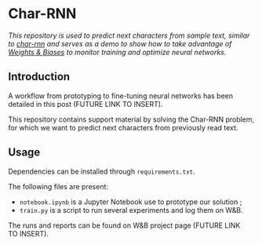 # Char-RNN

*This repository is used to predict next characters from sample text, similar to [char-rnn](https://github.com/karpathy/char-rnn) and serves as a demo to show how to take advantage of [Weights & Biases](https://www.wandb.com/) to monitor training and optimize neural networks.*

## Introduction

A workflow from prototyping to fine-tuning neural networks has been detailed in this post (FUTURE LINK TO INSERT).

This repository contains support material by solving the Char-RNN problem, for which we want to predict next characters from previously read text.

## Usage

Dependencies can be installed through `requirements.txt`.

The following files are present:

- `notebook.ipynb` is a Jupyter Notebook use to prototype our solution ;
- `train.py` is a script to run several experiments and log them on W&B.

The runs and reports can be found on W&B project page (FUTURE LINK TO INSERT).

